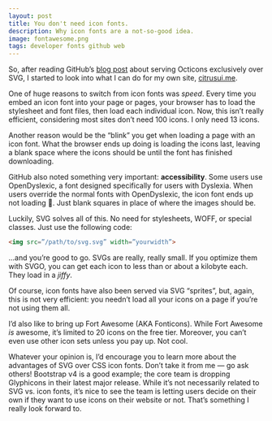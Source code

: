 ```yaml
---
layout: post
title: You don't need icon fonts.
description: Why icon fonts are a not-so-good idea.
image: fontawesome.png
tags: developer fonts github web
---
```


So, after reading GitHub’s [blog post](https://github.com/blog/2112-delivering-octicons-with-svg) about serving Octicons exclusively over SVG, I started to look into what I can do for my own site, [citrusui.me](https://citrusui.me).

One of huge reasons to switch from icon fonts was *speed*. Every time you embed an icon font into your page or pages, your browser has to load the stylesheet and font files, then load each individual icon. Now, this isn’t really efficient, considering most sites don’t need 100 icons. I only need 13 icons.

Another reason would be the “blink” you get when loading a page with an icon font. What the browser ends up doing is loading the icons last, leaving a blank space where the icons should be until the font has finished downloading.

<null></null>

GitHub also noted something very important: **accessibility**. Some users use OpenDyslexic, a font designed specifically for users with Dyslexia. When users override the normal fonts with OpenDyslexic, the icon font ends up not loading 🙁. Just blank squares in place of where the images should be.

Luckily, SVG solves all of this. No need for stylesheets, WOFF, or special classes. Just use the following code:

```html
<img src=”/path/to/svg.svg” width=”yourwidth”>
```

...and you’re good to go. SVGs are really, really small. If you optimize them with SVGO, you can get each icon to less than or about a kilobyte each. They load in a *jiffy*.

Of course, icon fonts have also been served via SVG “sprites”, but, again, this is not very efficient: you needn’t load all your icons on a page if you’re not using them all.

I’d also like to bring up Fort Awesome (AKA Fonticons). While Fort Awesome *is* awesome, it’s limited to 20 icons on the free tier. Moreover, you can’t even use other icon sets unless you pay up. Not cool.

Whatever your opinion is, I’d encourage you to learn more about the advantages of SVG over CSS icon fonts. Don’t take it from me — go ask others! Bootstrap v4 is a good example; the core team is dropping Glyphicons in their latest major release. While it’s not necessarily related to SVG vs. icon fonts, it’s nice to see the team is letting users decide on their own if they want to use icons on their website or not. That’s something I really look forward to.
